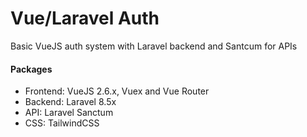 # Vue/Laravel Auth
Basic VueJS auth system with Laravel backend and Santcum for APIs

#### Packages
- Frontend: VueJS 2.6.x, Vuex and Vue Router
- Backend: Laravel 8.5x
- API: Laravel Sanctum 
- CSS: TailwindCSS
